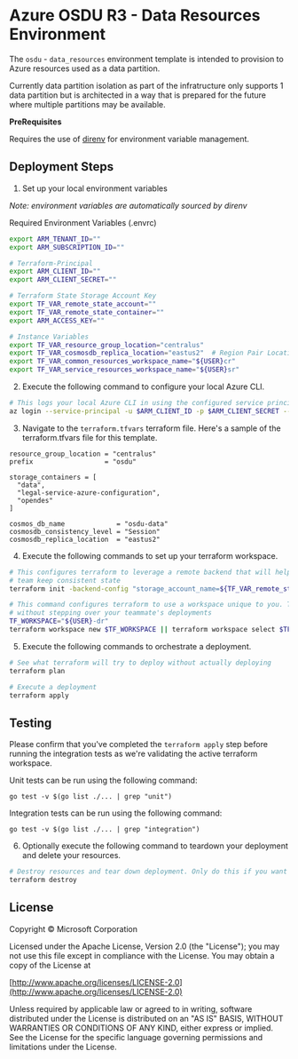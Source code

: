 # Azure OSDU R3 - Data Resources Environment

The `osdu` - `data_resources` environment template is intended to provision to Azure resources used as a data partition.

Currently data partition isolation as part of the infratructure only supports 1 data partition but is architected in a way that is prepared for the future where multiple partitions may be available.

__PreRequisites__

Requires the use of [direnv](https://direnv.net/) for environment variable management.

## Deployment Steps

1. Set up your local environment variables

*Note: environment variables are automatically sourced by direnv*

Required Environment Variables (.envrc)
```bash
export ARM_TENANT_ID=""           
export ARM_SUBSCRIPTION_ID=""  

# Terraform-Principal
export ARM_CLIENT_ID=""
export ARM_CLIENT_SECRET=""

# Terraform State Storage Account Key
export TF_VAR_remote_state_account=""
export TF_VAR_remote_state_container=""
export ARM_ACCESS_KEY=""

# Instance Variables
export TF_VAR_resource_group_location="centralus"
export TF_VAR_cosmosdb_replica_location="eastus2"  # Region Pair Location
export TF_VAR_common_resources_workspace_name="${USER}cr"
export TF_VAR_service_resources_workspace_name="${USER}sr"
```

2. Execute the following command to configure your local Azure CLI.

```bash
# This logs your local Azure CLI in using the configured service principal.
az login --service-principal -u $ARM_CLIENT_ID -p $ARM_CLIENT_SECRET --tenant $ARM_TENANT_ID
```

3. Navigate to the `terraform.tfvars` terraform file. Here's a sample of the terraform.tfvars file for this template.

```HCL
resource_group_location = "centralus"
prefix                  = "osdu"

storage_containers = [
  "data",
  "legal-service-azure-configuration",
  "opendes"
]

cosmos_db_name             = "osdu-data"
cosmosdb_consistency_level = "Session"
cosmosdb_replica_location  = "eastus2"
```

4. Execute the following commands to set up your terraform workspace.

```bash
# This configures terraform to leverage a remote backend that will help you and your
# team keep consistent state
terraform init -backend-config "storage_account_name=${TF_VAR_remote_state_account}" -backend-config "container_name=${TF_VAR_remote_state_container}"

# This command configures terraform to use a workspace unique to you. This allows you to work
# without stepping over your teammate's deployments
TF_WORKSPACE="${USER}-dr"
terraform workspace new $TF_WORKSPACE || terraform workspace select $TF_WORKSPACE
```

5. Execute the following commands to orchestrate a deployment.

```bash
# See what terraform will try to deploy without actually deploying
terraform plan

# Execute a deployment
terraform apply
```

## Testing

Please confirm that you've completed the `terraform apply` step before running the integration tests as we're validating the active terraform workspace.

Unit tests can be run using the following command:

```
go test -v $(go list ./... | grep "unit")
```

Integration tests can be run using the following command:

```
go test -v $(go list ./... | grep "integration")
```

6. Optionally execute the following command to teardown your deployment and delete your resources.

```bash
# Destroy resources and tear down deployment. Only do this if you want to destroy your deployment.
terraform destroy
```

## License
Copyright © Microsoft Corporation

Licensed under the Apache License, Version 2.0 (the "License");
you may not use this file except in compliance with the License.
You may obtain a copy of the License at 

[http://www.apache.org/licenses/LICENSE-2.0](http://www.apache.org/licenses/LICENSE-2.0)

Unless required by applicable law or agreed to in writing, software
distributed under the License is distributed on an "AS IS" BASIS,
WITHOUT WARRANTIES OR CONDITIONS OF ANY KIND, either express or implied.
See the License for the specific language governing permissions and
limitations under the License.